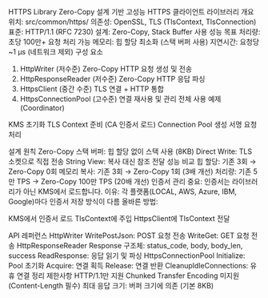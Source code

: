 <!-- src/common/network/https/README_HTTPS.md -->

HTTPS Library
Zero-Copy 설계 기반 고성능 HTTPS 클라이언트 라이브러리
개요
위치: src/common/https/
의존성: OpenSSL, TLS (TlsContext, TlsConnection)
표준: HTTP/1.1 (RFC 7230)
설계: Zero-Copy, Stack Buffer 사용
성능 목표
처리량: 초당 100만+ 요청 처리 가능
메모리: 힙 할당 최소화 (스택 버퍼 사용)
지연시간: 요청당 ~1 μs (네트워크 제외)
구성 요소
1. HttpWriter (저수준)
Zero-Copy HTTP 요청 생성 및 전송
2. HttpResponseReader (저수준)
Zero-Copy HTTP 응답 파싱
3. HttpsClient (중간 수준)
TLS 연결 + HTTP 통합
4. HttpsConnectionPool (고수준)
연결 재사용 및 관리
전체 사용 예제 (Coordinator)

KMS 초기화
TLS Context 준비 (CA 인증서 로드)
Connection Pool 생성
서명 요청 처리

설계 원칙
Zero-Copy
스택 버퍼: 힙 할당 없이 스택 사용 (8KB)
Direct Write: TLS 소켓으로 직접 전송
String View: 복사 대신 참조 전달
성능 비교
힙 할당: 기존 3회 → Zero-Copy 0회
메모리 복사: 기존 3회 → Zero-Copy 1회 (3배 개선)
처리량: 기존 5만 TPS → Zero-Copy 100만 TPS (20배 개선)
인증서 관리
중요: 인증서는 라이브러리가 아닌 KMS에서 로드합니다.
이유: 각 플랫폼(LOCAL, AWS, Azure, IBM, Google)마다 인증서 저장 방식이 다름
올바른 방법:

KMS에서 인증서 로드
TlsContext에 주입
HttpsClient에 TlsContext 전달

API 레퍼런스
HttpWriter
WritePostJson: POST 요청 전송
WriteGet: GET 요청 전송
HttpResponseReader
Response 구조체: status_code, body, body_len, success
ReadResponse: 응답 읽기 및 파싱
HttpsConnectionPool
Initialize: Pool 초기화
Acquire: 연결 획득
Release: 연결 반환
CleanupIdleConnections: 유휴 연결 정리
제한사항
HTTP/1.1만 지원
Chunked Transfer Encoding 미지원 (Content-Length 필수)
최대 응답 크기: 버퍼 크기에 의존 (기본 8KB)